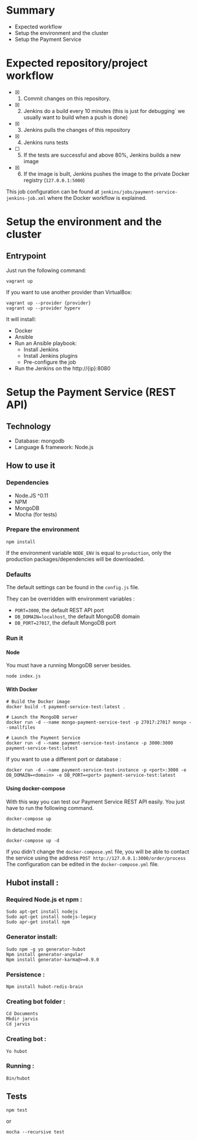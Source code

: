 # Summary

- Expected workflow
- Setup the environment and the cluster
- Setup the Payment Service

# Expected repository/project workflow

- [x] 1. Commit changes on this repository.
- [x] 2. Jenkins do a build every 10 minutes (this is just for debugging` we usually want to build when a push is done)
- [x] 3. Jenkins pulls the changes of this repository
- [x] 4. Jenkins runs tests
- [ ] 5. If the tests are successful and above 80%, Jenkins builds a new image
- [x] 6. If the image is built, Jenkins pushes the image to the private Docker registry (`127.0.0.1:5000`)

This job configuration can be found at `jenkins/jobs/payment-service-jenkins-job.xml` where the Docker workflow is 
explained.

# Setup the environment and the cluster

## Entrypoint

Just run the following command:

    vagrant up
    
If you want to use another provider than VirtualBox:

    vagrant up --provider {provider}
    vagrant up --provider hyperv
    
It will install:

- Docker
- Ansible
- Run an Ansible playbook:
    - Install Jenkins
    - Install Jenkins plugins
    - Pre-configure the job
- Run the Jenkins on the http://{ip}:8080

# Setup the Payment Service (REST API)

## Technology

- Database: mongodb
- Language & framework: Node.js

## How to use it

### Dependencies

- Node.JS ^0.11
- NPM
- MongoDB
- Mocha (for tests)

### Prepare the environment

    npm install
    
If the environment variable `NODE_ENV` is equal to `production`, only the production packages/dependencies will be 
downloaded.
    
### Defaults

The default settings can be found in the `config.js` file.

They can be overridden with environment variables :

- `PORT=3000`, the default REST API port
- `DB_DOMAIN=localhost`, the default MongoDB domain
- `DB_PORT=27017`, the default MongoDB port

### Run it

#### Node

You must have a running MongoDB server besides.

    node index.js
    
#### With Docker

    # Build the Docker image
    docker build -t payment-service-test:latest .
    
    # Launch the MongoDB server
    docker run -d --name mongo-payment-service-test -p 27017:27017 mongo --smallfiles
    
    # Launch the Payment Service
    docker run -d --name payment-service-test-instance -p 3000:3000 payment-service-test:latest
    
If you want to use a different port or database :

    docker run -d --name payment-service-test-instance -p <port>:3000 -e DB_DOMAIN=<domain> -e DB_PORT=<port> payment-service-test:latest
    
#### Using docker-compose

With this way you can test our Payment Service REST API easily. You just have to run the following command.

    docker-compose up
    
In detached mode:

    docker-compose up -d
    
If you didn't change the `docker-compose.yml` file, you will be able to contact the service using the address 
`POST http://127.0.0.1:3000/order/process`
The configuration can be edited in the `docker-compose.yml` file.

## Hubot install :

### Required Node.js et npm : 

    Sudo apt-get install nodejs
    Sudo apt-get install nodejs-legacy
    Sudo apr-get install npm

### Generator install:

    Sudo npm -g yo generator-hubot
    Npm install generator-angular
    Npm install generator-karma@>=0.9.0

### Persistence :

    Npm install hubot-redis-brain

### Creating bot folder :

    Cd Documents
    Mkdir jarvis
    Cd jarvis

### Creating bot : 

    Yo hubot

### Running :

    Bin/hubot
        
## Tests

    npm test
    
or

    mocha --recursive test